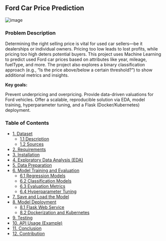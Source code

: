## Ford Car Price Prediction

![image](https://github.com/user-attachments/assets/8afdf9f6-d86e-4040-92bf-ce42fc0233d3)

### Problem Description

Determining the right selling price is vital for used car sellers—be it dealerships or individual owners. Pricing too low leads to lost profits, while pricing too high deters potential buyers. This project uses Machine Learning to predict used Ford car prices based on attributes like year, mileage, fuelType, and more. The project also explores a binary classification approach (e.g., “Is the price above/below a certain threshold?”) to show additional metrics and insights.

**Key goals:**

Prevent underpricing and overpricing.
Provide data-driven valuations for Ford vehicles.
Offer a scalable, reproducible solution via EDA, model training, hyperparameter tuning, and a Flask (Docker/Kubernetes) deployment.

### Table of Contents

- [1. Dataset](#dataset)
   - [1.1 Description](#description)
   - [1.2 Sources](#sources)
- [2. Requirements](#requirements)
- [3. Installation](#installation)
- [4. Exploratory Data Analysis (EDA)](#exploratory)
- [5. Data Preparation](#data)
- [6. Model Training and Evaluation](#model)
   - [6.1 Regression Models](#regression)
   - [6.2 Classification Models](#classification)
   - [6.3 Evaluation Metrics](#evaluation)
   - [6.4 Hyperparameter Tuning](#hyperparameter)
- [7. Save and Load the Model](#save)
- [8. Model Deployment](#deployment)
   - [8.1 Flask Web Service](#flask)
   - [8.2 Dockerization and Kubernetes](#dockerization)
- [9. Testing](#testing)
- [10. API Usage (Example)](#api)
- [11. Conclusion](#conclusion)
- [12. Contribution](#contribution)









